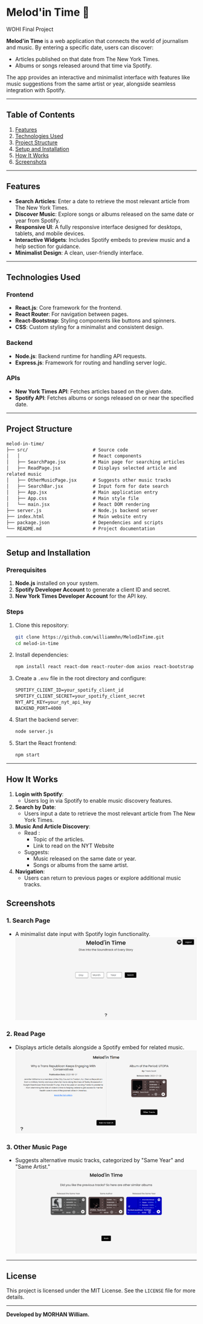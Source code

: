 # Melod'in Time 🎵

WOHI Final Project

**Melod'in Time** is a web application that connects the world of journalism and music. By entering a specific date, users can discover:
- Articles published on that date from The New York Times.
- Albums or songs released around that time via Spotify.

The app provides an interactive and minimalist interface with features like music suggestions from the same artist or year, alongside seamless integration with Spotify.

---

## Table of Contents
1. [Features](#features)
2. [Technologies Used](#technologies-used)
3. [Project Structure](#project-structure)
4. [Setup and Installation](#setup-and-installation)
5. [How It Works](#how-it-works)
6. [Screenshots](#screenshots)


---

## Features

- **Search Articles**: Enter a date to retrieve the most relevant article from The New York Times.
- **Discover Music**: Explore songs or albums released on the same date or year from Spotify.
- **Responsive UI**: A fully responsive interface designed for desktops, tablets, and mobile devices.
- **Interactive Widgets**: Includes Spotify embeds to preview music and a help section for guidance.
- **Minimalist Design**: A clean, user-friendly interface.

---

## Technologies Used

### Frontend
- **React.js**: Core framework for the frontend.
- **React Router**: For navigation between pages.
- **React-Bootstrap**: Styling components like buttons and spinners.
- **CSS**: Custom styling for a minimalist and consistent design.

### Backend
- **Node.js**: Backend runtime for handling API requests.
- **Express.js**: Framework for routing and handling server logic.

### APIs
- **New York Times API**: Fetches articles based on the given date.
- **Spotify API**: Fetches albums or songs released on or near the specified date.

---

## Project Structure

```
melod-in-time/
├── src/                        # Source code
│   │                           # React components
│   ├── SearchPage.jsx          # Main page for searching articles
│   ├── ReadPage.jsx            # Displays selected article and related music
│   ├── OtherMusicPage.jsx      # Suggests other music tracks
│   ├── SearchBar.jsx           # Input form for date search
│   ├── App.jsx                 # Main application entry
│   ├── App.css                 # Main style file
│   └── main.jsx                # React DOM rendering
├── server.js                   # Node.js backend server
├── index.html                  # Main website entry
├── package.json                # Dependencies and scripts
└── README.md                   # Project documentation
```

---

## Setup and Installation

### Prerequisites
1. **Node.js** installed on your system.
2. **Spotify Developer Account** to generate a client ID and secret.
3. **New York Times Developer Account** for the API key.

### Steps
1. Clone this repository:
   ```bash
   git clone https://github.com/williammhn/MelodInTime.git
   cd melod-in-time
   ```
2. Install dependencies:
   ```bash
   npm install react react-dom react-router-dom axios react-bootstrap bootstrap @fortawesome/fontawesome-free react-icons express dotenv cors
   ```
3. Create a `.env` file in the root directory and configure:
   ```env
   SPOTIFY_CLIENT_ID=your_spotify_client_id
   SPOTIFY_CLIENT_SECRET=your_spotify_client_secret
   NYT_API_KEY=your_nyt_api_key
   BACKEND_PORT=4000
   ```
4. Start the backend server:
   ```bash
   node server.js
   ```
5. Start the React frontend:
   ```bash
   npm start
   ```

---

## How It Works

1. **Login with Spotify**:
   - Users log in via Spotify to enable music discovery features.
2. **Search by Date**:
   - Users input a date to retrieve the most relevant article from The New York Times.
3. **Music And Article Discovery**:
   - Read : 
     - Topic of the articles.
     - Link to read on the NYT Website
   - Suggests:
     - Music released on the same date or year.
     - Songs or albums from the same artist.
4. **Navigation**:
   - Users can return to previous pages or explore additional music tracks.

## Screenshots

### 1. **Search Page**
- A minimalist date input with Spotify login functionality.
![search-page](image.png)
  
### 2. **Read Page**
- Displays article details alongside a Spotify embed for related music.
![read-page](image-1.png)

### 3. **Other Music Page**
- Suggests alternative music tracks, categorized by "Same Year" and "Same Artist."
![suggests-page](image-2.png)
---

## License

This project is licensed under the MIT License. See the `LICENSE` file for more details.

---

**Developed by MORHAN William.**


